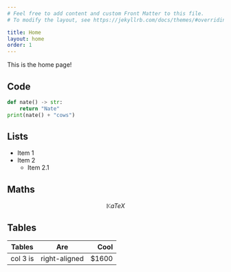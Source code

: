 ```yaml
---
# Feel free to add content and custom Front Matter to this file.
# To modify the layout, see https://jekyllrb.com/docs/themes/#overriding-theme-defaults

title: Home
layout: home
order: 1
---
```



This is the home page!

## Code

```python
def nate() -> str:
    return "Nate"
print(nate() + "cows")
```


## Lists

- Item 1
- Item 2
  - Item 2.1

## Maths

$$
\mathbb K\mathit{aTeX}
$$

## Tables

| Tables        | Are           | Cool  |
| ------------- |:-------------:| -----:|
| col 3 is      | right-aligned | $1600 |
